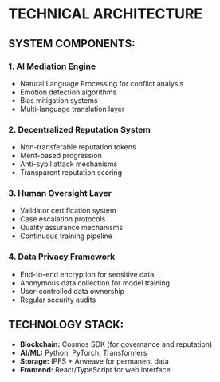 # TECHNICAL ARCHITECTURE

## SYSTEM COMPONENTS:

### 1. AI Mediation Engine
- Natural Language Processing for conflict analysis
- Emotion detection algorithms
- Bias mitigation systems
- Multi-language translation layer

### 2. Decentralized Reputation System
- Non-transferable reputation tokens
- Merit-based progression
- Anti-sybil attack mechanisms
- Transparent reputation scoring

### 3. Human Oversight Layer
- Validator certification system
- Case escalation protocols
- Quality assurance mechanisms
- Continuous training pipeline

### 4. Data Privacy Framework
- End-to-end encryption for sensitive data
- Anonymous data collection for model training
- User-controlled data ownership
- Regular security audits

## TECHNOLOGY STACK:
- **Blockchain:** Cosmos SDK (for governance and reputation)
- **AI/ML:** Python, PyTorch, Transformers
- **Storage:** IPFS + Arweave for permanent data
- **Frontend:** React/TypeScript for web interface
